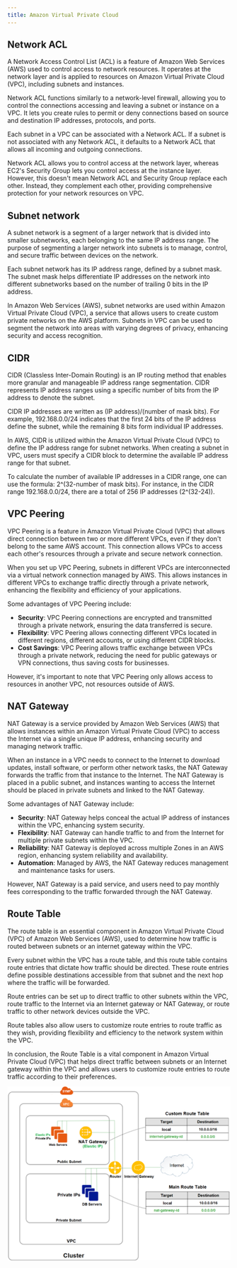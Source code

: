 ```yaml
---
title: Amazon Virtual Private Cloud
---
```


## Network ACL

A Network Access Control List (ACL) is a feature of Amazon Web Services (AWS) used to control access to network resources. It operates at the network layer and is applied to resources on Amazon Virtual Private Cloud (VPC), including subnets and instances.

Network ACL functions similarly to a network-level firewall, allowing you to control the connections accessing and leaving a subnet or instance on a VPC. It lets you create rules to permit or deny connections based on source and destination IP addresses, protocols, and ports.

Each subnet in a VPC can be associated with a Network ACL. If a subnet is not associated with any Network ACL, it defaults to a Network ACL that allows all incoming and outgoing connections.

Network ACL allows you to control access at the network layer, whereas EC2's Security Group lets you control access at the instance layer. However, this doesn't mean Network ACL and Security Group replace each other. Instead, they complement each other, providing comprehensive protection for your network resources on VPC.

## Subnet network

A subnet network is a segment of a larger network that is divided into smaller subnetworks, each belonging to the same IP address range. The purpose of segmenting a larger network into subnets is to manage, control, and secure traffic between devices on the network.

Each subnet network has its IP address range, defined by a subnet mask. The subnet mask helps differentiate IP addresses on the network into different subnetworks based on the number of trailing 0 bits in the IP address.

In Amazon Web Services (AWS), subnet networks are used within Amazon Virtual Private Cloud (VPC), a service that allows users to create custom private networks on the AWS platform. Subnets in VPC can be used to segment the network into areas with varying degrees of privacy, enhancing security and access recognition.

## CIDR

CIDR (Classless Inter-Domain Routing) is an IP routing method that enables more granular and manageable IP address range segmentation. CIDR represents IP address ranges using a specific number of bits from the IP address to denote the subnet.

CIDR IP addresses are written as (IP address)/(number of mask bits). For example, 192.168.0.0/24 indicates that the first 24 bits of the IP address define the subnet, while the remaining 8 bits form individual IP addresses.

In AWS, CIDR is utilized within the Amazon Virtual Private Cloud (VPC) to define the IP address range for subnet networks. When creating a subnet in VPC, users must specify a CIDR block to determine the available IP address range for that subnet.

To calculate the number of available IP addresses in a CIDR range, one can use the formula: 2^(32-number of mask bits). For instance, in the CIDR range 192.168.0.0/24, there are a total of 256 IP addresses (2^(32-24)).

## VPC Peering

VPC Peering is a feature in Amazon Virtual Private Cloud (VPC) that allows direct connection between two or more different VPCs, even if they don't belong to the same AWS account. This connection allows VPCs to access each other's resources through a private and secure network connection.

When you set up VPC Peering, subnets in different VPCs are interconnected via a virtual network connection managed by AWS. This allows instances in different VPCs to exchange traffic directly through a private network, enhancing the flexibility and efficiency of your applications.

Some advantages of VPC Peering include:

- **Security**: VPC Peering connections are encrypted and transmitted through a private network, ensuring the data transferred is secure.
- **Flexibility**: VPC Peering allows connecting different VPCs located in different regions, different accounts, or using different CIDR blocks.
- **Cost Savings**: VPC Peering allows traffic exchange between VPCs through a private network, reducing the need for public gateways or VPN connections, thus saving costs for businesses.

However, it's important to note that VPC Peering only allows access to resources in another VPC, not resources outside of AWS.

## NAT Gateway

NAT Gateway is a service provided by Amazon Web Services (AWS) that allows instances within an Amazon Virtual Private Cloud (VPC) to access the Internet via a single unique IP address, enhancing security and managing network traffic.

When an instance in a VPC needs to connect to the Internet to download updates, install software, or perform other network tasks, the NAT Gateway forwards the traffic from that instance to the Internet. The NAT Gateway is placed in a public subnet, and instances wanting to access the Internet should be placed in private subnets and linked to the NAT Gateway.

Some advantages of NAT Gateway include:

- **Security**: NAT Gateway helps conceal the actual IP address of instances within the VPC, enhancing system security.
- **Flexibility**: NAT Gateway can handle traffic to and from the Internet for multiple private subnets within the VPC.
- **Reliability**: NAT Gateway is deployed across multiple Zones in an AWS region, enhancing system reliability and availability.
- **Automation**: Managed by AWS, the NAT Gateway reduces management and maintenance tasks for users.

However, NAT Gateway is a paid service, and users need to pay monthly fees corresponding to the traffic forwarded through the NAT Gateway.

## Route Table

The route table is an essential component in Amazon Virtual Private Cloud (VPC) of Amazon Web Services (AWS), used to determine how traffic is routed between subnets or an internet gateway within the VPC.

Every subnet within the VPC has a route table, and this route table contains route entries that dictate how traffic should be directed. These route entries define possible destinations accessible from that subnet and the next hop where the traffic will be forwarded.

Route entries can be set up to direct traffic to other subnets within the VPC, route traffic to the Internet via an Internet gateway or NAT Gateway, or route traffic to other network devices outside the VPC.

Route tables also allow users to customize route entries to route traffic as they wish, providing flexibility and efficiency to the network system within the VPC.

In conclusion, the Route Table is a vital component in Amazon Virtual Private Cloud (VPC) that helps direct traffic between subnets or an Internet gateway within the VPC and allows users to customize route entries to route traffic according to their preferences.

![Image](https://raw.githubusercontent.com/quankori/quankori.github.io/master/src/images/aws/1.png)
